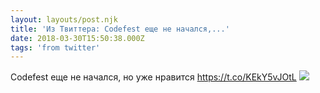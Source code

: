 ```yaml
---
layout: layouts/post.njk
title: 'Из Твиттера: Codefest еще не начался,...'
date: 2018-03-30T15:50:38.000Z
tags: 'from twitter'
---
```



Codefest еще не начался, но уже нравится https://t.co/KEkY5vJOtL
  <img src="https://pbs.twimg.com/media/DZjDVvvVoAA2ofG.jpg" />
